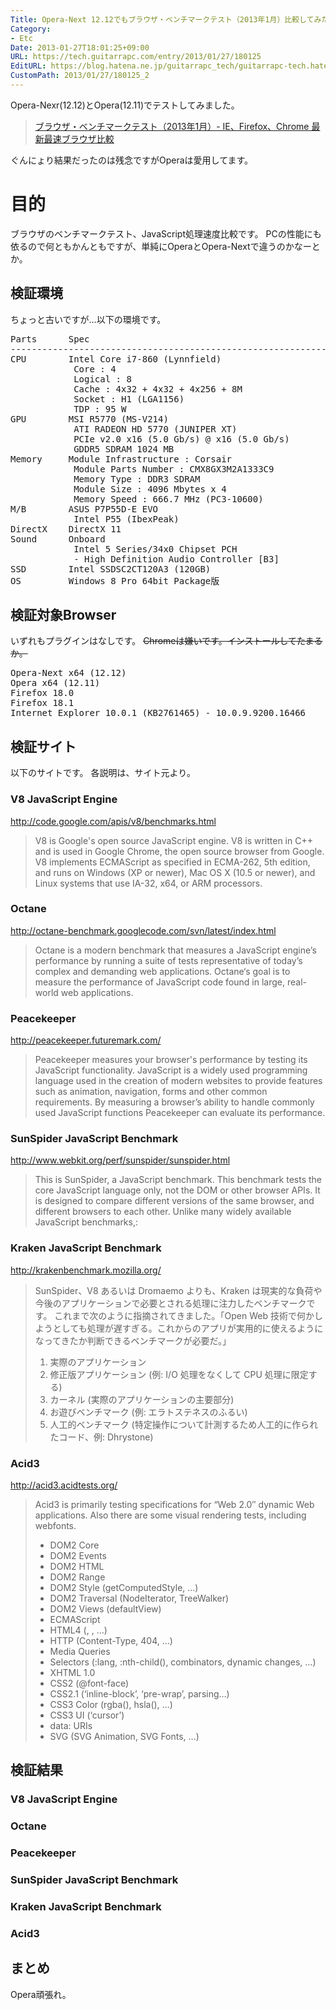 ```yaml
---
Title: Opera-Next 12.12でもブラウザ・ベンチマークテスト（2013年1月）比較してみた
Category:
- Etc
Date: 2013-01-27T18:01:25+09:00
URL: https://tech.guitarrapc.com/entry/2013/01/27/180125
EditURL: https://blog.hatena.ne.jp/guitarrapc_tech/guitarrapc-tech.hatenablog.com/atom/entry/11696248318757675312
CustomPath: 2013/01/27/180125_2
---
```


<p>Opera-Nexr(12.12)とOpera(12.11)でテストしてみました。</p>
<blockquote><a href="http://memorva.jp/internet/pc/browser_benchmark_ie_firefox_chrome_201301.php" target="_blank">ブラウザ・ベンチマークテスト（2013年1月）- IE、Firefox、Chrome 最新最速ブラウザ比較</a></blockquote>
<p>ぐんにょり結果だったのは残念ですがOperaは愛用してます。 </p>
<h1>目的</h1>
<p>ブラウザのベンチマークテスト、JavaScript処理速度比較です。 PCの性能にも依るので何ともかんともですが、単純にOperaとOpera-Nextで違うのかなーとか。</p>
<h2>検証環境</h2>
<p>ちょっと古いですが…以下の環境です。</p>
<pre class="brush: powershell">Parts      Spec
-------------------------------------------------------------------
CPU        Intel Core i7-860 (Lynnfield)
            Core : 4
            Logical : 8
            Cache : 4x32 + 4x32 + 4x256 + 8M
            Socket : H1 (LGA1156)
            TDP : 95 W
GPU        MSI R5770 (MS-V214)
            ATI RADEON HD 5770 (JUNIPER XT)
            PCIe v2.0 x16 (5.0 Gb/s) @ x16 (5.0 Gb/s)
            GDDR5 SDRAM 1024 MB
Memory     Module Infrastructure : Corsair
            Module Parts Number : CMX8GX3M2A1333C9
            Memory Type : DDR3 SDRAM
            Module Size : 4096 Mbytes x 4
            Memory Speed : 666.7 MHz (PC3-10600)
M/B        ASUS P7P55D-E EVO
            Intel P55 (IbexPeak)
DirectX    DirectX 11
Sound      Onboard
            Intel 5 Series/34x0 Chipset PCH
            - High Definition Audio Controller [B3]
SSD        Intel SSDSC2CT120A3 (120GB)
OS         Windows 8 Pro 64bit Package版
</pre>
<h2>検証対象Browser</h2>
<p>いずれもプラグインはなしです。 <del datetime="2013-01-27T18:51:51+00:00">Chromeは嫌いです。インストールしてたまるか。</del></p>
<pre class="brush: powershell">Opera-Next x64 (12.12)
Opera x64 (12.11)
Firefox 18.0
Firefox 18.1
Internet Explorer 10.0.1 (KB2761465) - 10.0.9.9200.16466
</pre>
<h2>検証サイト</h2>
<p>以下のサイトです。 各説明は、サイト元より。</p>
<h3>V8 JavaScript Engine</h3>
<p><a href="http://code.google.com/apis/v8/benchmarks.html" target="_blank">http://code.google.com/apis/v8/benchmarks.html</a></p>
<blockquote>V8 is Google's open source JavaScript engine. V8 is written in C++ and is used in Google Chrome, the open source browser from Google. V8 implements ECMAScript as specified in ECMA-262, 5th edition, and runs on Windows (XP or newer), Mac OS X (10.5 or newer), and Linux systems that use IA-32, x64, or ARM processors.</blockquote>
<h3>Octane</h3>
<p><a href="http://octane-benchmark.googlecode.com/svn/latest/index.html" target="_blank">http://octane-benchmark.googlecode.com/svn/latest/index.html</a></p>
<blockquote>Octane is a modern benchmark that measures a JavaScript engine’s performance by running a suite of tests representative of today’s complex and demanding web applications. Octane‘s goal is to measure the performance of JavaScript code found in large, real-world web applications.</blockquote>
<h3>Peacekeeper</h3>
<p><a href="http://peacekeeper.futuremark.com/" target="_blank">http://peacekeeper.futuremark.com/</a></p>
<blockquote>Peacekeeper measures your browser's performance by testing its JavaScript functionality. JavaScript is a widely used programming language used in the creation of modern websites to provide features such as animation, navigation, forms and other common requirements. By measuring a browser’s ability to handle commonly used JavaScript functions Peacekeeper can evaluate its performance.</blockquote>
<h3>SunSpider JavaScript Benchmark</h3>
<p><a href="http://www.webkit.org/perf/sunspider/sunspider.html" target="_blank">http://www.webkit.org/perf/sunspider/sunspider.html</a></p>
<blockquote>This is SunSpider, a JavaScript benchmark. This benchmark tests the core JavaScript language only, not the DOM or other browser APIs. It is designed to compare different versions of the same browser, and different browsers to each other. Unlike many widely available JavaScript benchmarks,:</blockquote>
<h3>Kraken JavaScript Benchmark</h3>
<p><a href="http://krakenbenchmark.mozilla.org/" target="_blank">http://krakenbenchmark.mozilla.org/</a></p>
<blockquote>SunSpider、V8 あるいは Dromaemo よりも、Kraken は現実的な負荷や今後のアプリケーションで必要とされる処理に注力したベンチマークです。 これまで次のように指摘されてきました。「Open Web 技術で何かしようとしても処理が遅すぎる。これからのアプリが実用的に使えるようになってきたか判断できるベンチマークが必要だ。」
<ol>
<li>実際のアプリケーション</li>
<li>修正版アプリケーション (例: I/O 処理をなくして CPU 処理に限定する)</li>
<li>カーネル (実際のアプリケーションの主要部分)</li>
<li>お遊びベンチマーク (例: エラトステネスのふるい)</li>
<li>人工的ベンチマーク (特定操作について計測するため人工的に作られたコード、例: Dhrystone)</li>
</ol>
</blockquote>
<h3>Acid3</h3>
<p><a href="http://acid3.acidtests.org/" target="_blank">http://acid3.acidtests.org/</a></p>
<blockquote>Acid3 is primarily testing specifications for “Web 2.0″ dynamic Web applications. Also there are some visual rendering tests, including webfonts.
<ul>
<li>DOM2 Core</li>
<li>DOM2 Events</li>
<li>DOM2 HTML</li>
<li>DOM2 Range</li>
<li>DOM2 Style (getComputedStyle, …)</li>
<li>DOM2 Traversal (NodeIterator, TreeWalker)</li>
<li>DOM2 Views (defaultView)</li>
<li>ECMAScript</li>
<li>HTML4 (, , …)</li>
<li>HTTP (Content-Type, 404, …)</li>
<li>Media Queries</li>
<li>Selectors (:lang, :nth-child(), combinators, dynamic changes, …)</li>
<li>XHTML 1.0</li>
<li>CSS2 (@font-face)</li>
<li>CSS2.1 (‘inline-block’, ‘pre-wrap’, parsing…)</li>
<li>CSS3 Color (rgba(), hsla(), …)</li>
<li>CSS3 UI (‘cursor’)</li>
<li>data: URIs</li>
<li>SVG (SVG Animation, SVG Fonts, …)</li>
</ul>
</blockquote>
<h2>検証結果</h2>
<h3>V8 JavaScript Engine</h3>
<h3>Octane</h3>
<h3>Peacekeeper</h3>
<h3>SunSpider JavaScript Benchmark</h3>
<h3>Kraken JavaScript Benchmark</h3>
<h3>Acid3</h3>
<h2>まとめ</h2>
<p>Opera頑張れ。</p>
